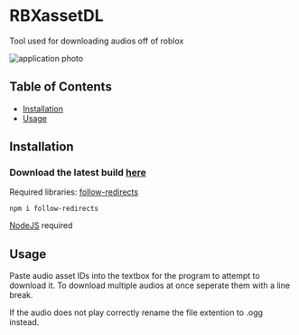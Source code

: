 # RBXassetDL

Tool used for downloading audios off of roblox

![application photo](https://user-images.githubusercontent.com/35577494/159210882-edf7d62b-9996-401e-bb27-77949978f22b.png)

## Table of Contents

- [Installation](#installation)
- [Usage](#usage)

## Installation

### Download the latest build [here](https://github.com/AustinnK/RBXassetDL/releases/tag/1.0.0)

Required libraries:
[follow-redirects](https://www.npmjs.com/package/follow-redirects)
```
npm i follow-redirects
```
[NodeJS](https://nodejs.org/) required

## Usage

Paste audio asset IDs into the textbox for the program to attempt to download it. To download multiple audios at once seperate them with a line break.

If the audio does not play correctly rename the file extention to .ogg instead.
